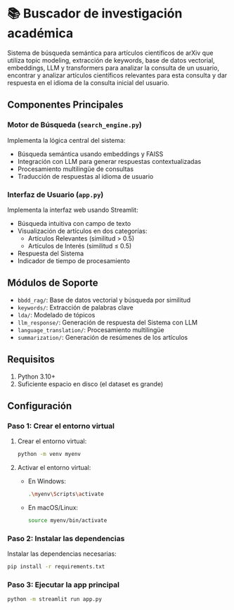 # 📚 Buscador de investigación académica

Sistema de búsqueda semántica para artículos científicos de arXiv que utiliza topic modeling, extracción de keywords, base de datos vectorial, embeddings, LLM y transformers para analizar la consulta de un usuario, encontrar y analizar artículos científicos relevantes para esta consulta y dar respuesta en el idioma de la consulta inicial del usuario.

## Componentes Principales

### Motor de Búsqueda (`search_engine.py`)

Implementa la lógica central del sistema:
- Búsqueda semántica usando embeddings y FAISS
- Integración con LLM para generar respuestas contextualizadas
- Procesamiento multilingüe de consultas
- Traducción de respuestas al idioma de usuario

### Interfaz de Usuario (`app.py`)

Implementa la interfaz web usando Streamlit:
- Búsqueda intuitiva con campo de texto
- Visualización de artículos en dos categorías:
  - Artículos Relevantes (similitud > 0.5)
  - Artículos de Interés (similitud ≤ 0.5)
- Respuesta del Sistema
- Indicador de tiempo de procesamiento

## Módulos de Soporte

- `bbdd_rag/`: Base de datos vectorial y búsqueda por similitud
- `keywords/`: Extracción de palabras clave
- `lda/`: Modelado de tópicos
- `llm_response/`: Generación de respuesta del Sistema con LLM
- `language_translation/`: Procesamiento multilingüe
- `summarization/`: Generación de resúmenes de los artículos

## Requisitos

1. Python 3.10+
2. Suficiente espacio en disco (el dataset es grande)

## Configuración

### Paso 1: Crear el entorno virtual

1. Crear el entorno virtual:

    ```bash
    python -m venv myenv
    ```

2. Activar el entorno virtual:

    - En Windows:

        ```bash
        .\myenv\Scripts\activate
        ```

    - En macOS/Linux:

        ```bash
        source myenv/bin/activate
        ```

### Paso 2: Instalar las dependencias

Instalar las dependencias necesarias:

```bash
pip install -r requirements.txt
```

### Paso 3: Ejecutar la app principal

```bash
python -m streamlit run app.py
```